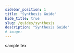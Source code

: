 ```yaml
---
sidebar_position: 1
title: "Synthesis Guide"
hide_title: true
slug: /guides/synthesis
description: "Synthesis Guide"
# image:
---
```


sample tex